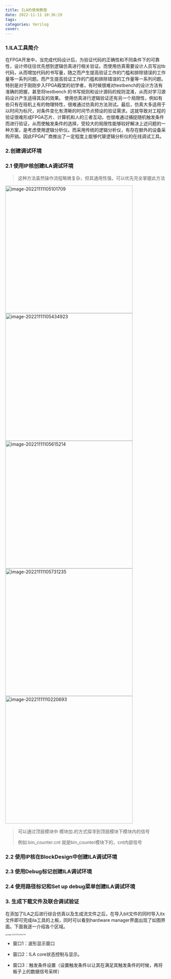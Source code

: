 ```yaml
---
title: ILA的使用教程
date: 2022-11-11 10:36:29
tags:
categories: Verilog
cover:
---
```

### 1.ILA工具简介
​	在FPGA开发中，当完成代码设计后，为验证代码的正确性和不同条件下的可靠性，设计师往往优先想到逻辑仿真进行相关验证。
​	而使用仿真需要设计人员写出tb代码，从而增加代码的书写量，随之而产生提高验证工作的门槛和排除错误的工作量等一系列问题。而产生提高验证工作的门槛和排除错误的工作量等一系列问题。特别是对于刚刚步入FPGA殿堂的初学者，有时候很难对testbench的设计方法有准确的把握，甚至将testbench 的书写规则和设计源码的规则混淆，从而对学习源码设计产生适得其反的效果。
​	使用仿真进行逻辑验证还有另一个局限性，例如有些只有在班机上有的物理特性，很难通过仿真的方法测试。
​	最后，仿真大多适用于以时间为标尺，对条件变化有清晰的时间节点预设的验证需求。这就导致对工程的验证很难形成FPGA芯片、计算机和人的三者互动，也很难通过捕捉随机触发条件而进行验证，从而使触发条件的选择，受较大的局限性
​	能够较好解决上述问题的一种方案，是考虑使用逻辑分析仪。而采用传统的逻辑分析仪，有存在额外的设备采购开销。因此FPGA厂商推出了一定程度上能够代替逻辑分析仪的在线调试工具。

### 2.创建调试环境

### 2.1 使用IP核创建ILA调试环境

> 这种方法虽然操作流程略微复杂，但其通用性强，可以优先完全掌握此方法

<img src="https://saladday-figure-bed.oss-cn-chengdu.aliyuncs.com/img/image-20221111105101709.png" alt="image-20221111105101709" style="width:400px;" /><img src="https://saladday-figure-bed.oss-cn-chengdu.aliyuncs.com/img/image-20221111105434923.png" alt="image-20221111105434923" style="width:400px" />     <img src="https://saladday-figure-bed.oss-cn-chengdu.aliyuncs.com/img/image-20221111105615214.png" alt="image-20221111105615214" style="width:400px;" /><img src="https://saladday-figure-bed.oss-cn-chengdu.aliyuncs.com/img/image-20221111105731235.png" alt="image-20221111105731235" style="width:400px" /><img src="https://saladday-figure-bed.oss-cn-chengdu.aliyuncs.com/img/image-20221111110220693.png" alt="image-20221111110220693" style="width:400px" />

> 可以通过顶层模块中 模块加.的方式探寻到顶层模块下模块内的信号
>
> 例如:bin_counter.cnt 就是bin_counter模块下的，cnt内部信号



### 2.2 使用IP核在BlockDesign中创建ILA调试环境



### 2.3 使用Debug标记创建ILA调试环境





### 2.4 使用路径标记和Set up debug菜单创建ILA调试环境







### 3. 生成下载文件及联合调试验证

在添加了ILA之后进行综合仿真以及生成流文件之后，在导入bit文件的同时导入itx文件即可完成ila工具的上板，同时可以看到hardware manager界面出现了如图界面。下面我逐一介绍各个区域。

<img src="https://saladday-figure-bed.oss-cn-chengdu.aliyuncs.com/img/image-20221111122442778.png" alt="image-20221111122442778" style="zoom:33%;" />

- 窗口1：波形显示窗口
- 窗口2：ILA core状态控制与显示。

- 窗口3：触发条件设置（设置触发条件以让其在满足其触发条件的时候，再将板子上的数据信号采样）
